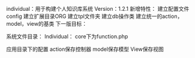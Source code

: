 individual：用于构建个人知识库系统
Version：1.2.1
新增特性：
建立配置文件config
建立扩展目录ORG
建立tpl文件夹
建立db操作类
建立统一的action，model，view的基类
下一版目标：

系统文件目录：
Individual：
core下为function.php

应用目录下的配置
action保存控制器
model保存模型
View保存视图
